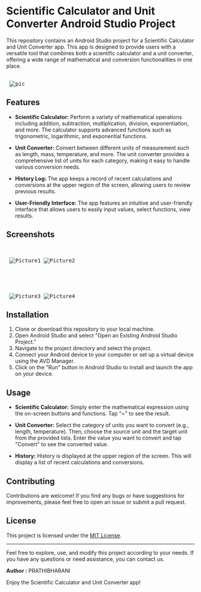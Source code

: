 # Scientific Calculator and Unit Converter Android Studio Project


This repository contains an Android Studio project for a Scientific Calculator and Unit Converter app. This app is designed to provide users with a versatile tool that combines both a scientific calculator and a unit converter, offering a wide range of mathematical and conversion functionalities in one place.<br><br><pre>
                                                                ![pic](https://github.com/prathibharani057/Scientific_Calculator/assets/118717617/95ad409e-9f1e-472a-b068-57be51bf2946)</pre>


## Features

- **Scientific Calculator:** Perform a variety of mathematical operations including addition, subtraction, multiplication, division, exponentiation, and more. The calculator supports advanced functions such as trigonometric, logarithmic, and exponential functions.
  
- **Unit Converter:** Convert between different units of measurement such as length, mass, temperature, and more. The unit converter provides a comprehensive list of units for each category, making it easy to handle various conversion needs.

- **History Log:** The app keeps a record of recent calculations and conversions at the upper region of the screen, allowing users to review previous results.

- **User-Friendly Interface:** The app features an intuitive and user-friendly interface that allows users to easily input values, select functions, view results.

## Screenshots
<br><pre>
![Picture1](https://github.com/prathibharani057/Scientific_Calculator/assets/118717617/cca4497d-816a-4974-8e48-6111f89d652f)      ![Picture2](https://github.com/prathibharani057/Scientific_Calculator/assets/118717617/281d403b-671a-4ff7-b646-8890f7f055cf) </pre><br><br><br><pre>
![Picture3](https://github.com/prathibharani057/Scientific_Calculator/assets/118717617/2721d4f2-b7d8-44cb-9746-178f3ad1b9b4)      ![Picture4](https://github.com/prathibharani057/Scientific_Calculator/assets/118717617/a9d489fc-e73a-4cd3-9fe7-bb7035b285d7)</pre>

## Installation

1. Clone or download this repository to your local machine.
2. Open Android Studio and select "Open an Existing Android Studio Project."
3. Navigate to the project directory and select the project.
4. Connect your Android device to your computer or set up a virtual device using the AVD Manager.
5. Click on the "Run" button in Android Studio to install and launch the app on your device.

## Usage

- **Scientific Calculator:** Simply enter the mathematical expression using the on-screen buttons and functions. Tap "=" to see the result.

- **Unit Converter:** Select the category of units you want to convert (e.g., length, temperature). Then, choose the source unit and the target unit from the provided lists. Enter the value you want to convert and tap "Convert" to see the converted value.

- **History:** History is displayed at the upper region of the screen. This will display a list of recent calculations and conversions.

## Contributing

Contributions are welcome! If you find any bugs or have suggestions for improvements, please feel free to open an issue or submit a pull request.

## License

This project is licensed under the [MIT License](LICENSE).

---

Feel free to explore, use, and modify this project according to your needs. If you have any questions or need assistance, you can contact us.

**Author :** PRATHIBHARANI

Enjoy the Scientific Calculator and Unit Converter app!
